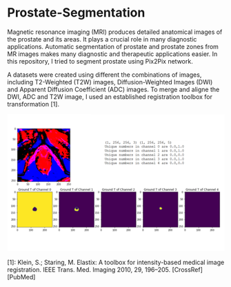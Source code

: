 # Prostate-Segmentation
Magnetic resonance imaging (MRI) produces detailed anatomical images of the prostate and its areas. It plays a crucial role in many diagnostic applications. Automatic segmentation of prostate and prostate zones from MR images makes many diagnostic and therapeutic applications easier. In this repository, I tried to segment prostate using Pix2Pix network.


A datasets were created using different the combinations of images, including T2-Weighted (T2W) images, Diffusion-Weighted Images (DWI) and Apparent Diffusion Coefficient (ADC) images. To merge and aligne the DWI, ADC and T2W image, I used an established registration toolbox for transformation [1].

![grafik](./imgs/1.png)

[1]: Klein, S.; Staring, M. Elastix: A toolbox for intensity-based medical image registration. IEEE Trans. Med. Imaging 2010, 29, 196–205.
[CrossRef] [PubMed]
